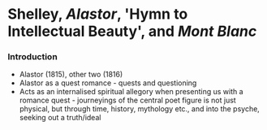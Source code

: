 # Shelley, *Alastor*, 'Hymn to Intellectual Beauty', and *Mont Blanc*
### Introduction
* Alastor (1815), other two (1816)
* Alastor as a quest romance - quests and questioning
* Acts as an internalised spiritual allegory when presenting us with a romance quest - journeyings of the central poet figure is not just physical, but through time, history, mythology etc., and into the psyche, seeking out a truth/ideal
